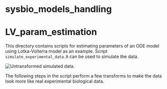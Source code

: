 # sysbio_models_handling

# LV_param_estimation
This directory contains scripts for estimating parameters of an ODE model using Lotka-Volterra model as an example.
Script `simulate_experimental_data.R` can be used to simulate the data. 

![Untransformed simulated data.](./LV_param_estimation/04-lv_sim1_nontransformed.png)

The following steps in the script perform a few transforms to make the data look more like real experimental biological data.
